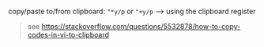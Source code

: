 copy/paste to/from clipboard: `"*y/p` or `"+y/p` --> using the clipboard register
> see https://stackoverflow.com/questions/5532878/how-to-copy-codes-in-vi-to-clipboard
